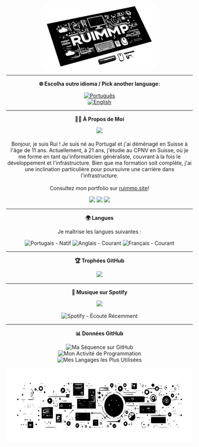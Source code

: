 <p align="center">
  <img src="assets/images/banner.svg" alt="Bannière" width="60%">
</p>

---

<p align="center">
  <b>🌐 Escolha outro idioma / Pick another language:</b>
</p>

<p align="center">
  <a href="README.pt.md">
    <img src="https://img.shields.io/badge/PT-Português-3458eb?style=for-the-badge&logo=none" alt="Português"/>
  </a>
  <br>
  <a href="README.md">
    <img src="https://img.shields.io/badge/EN-English-007bff?style=for-the-badge&logo=none" alt="English"/>
  </a>
</p>

---

<p align="center">
  <b>🙋‍♂️ À Propos de Moi</b>
</p>

<p align="center">
  <img src="https://media.giphy.com/media/L8K62iTDkzGX6/giphy.gif" width="80px">
  <br><br>
  Bonjour, je suis Rui ! Je suis né au Portugal et j'ai déménagé en Suisse à l'âge de 11 ans. Actuellement, à 21 ans, j'étudie au CPNV en Suisse, où je me forme en tant qu'informaticien généraliste, couvrant à la fois le développement et l'infrastructure. Bien que ma formation soit complète, j'ai une inclination particulière pour poursuivre une carrière dans l'infrastructure.
  <br><br>
  Consultez mon portfolio sur <a href="http://ruimmp.site" target="_blank">ruimmp.site</a>!
</p>

<p align="center">
  <img src="https://img.shields.io/badge/Éducation-CPNV-green?style=flat-square&logo=education" />
  <img src="https://img.shields.io/badge/Intérêt-Technologie-blue?style=flat-square&logo=tech" />
  <img src="https://img.shields.io/badge/Focus-Infrastructure-informational?style=flat-square&logo=appveyor" />
</p>

---

<p align="center">
  <b>🌍 Langues</b>
</p>

<p align="center">
  Je maîtrise les langues suivantes :
</p>

<p align="center">
  <img src="https://img.shields.io/badge/Portugais-Natif-green?style=flat-square&logo=none" alt="Portugais - Natif" />
  <img src="https://img.shields.io/badge/Anglais-Courant-blue?style=flat-square&logo=none" alt="Anglais - Courant" />
  <img src="https://img.shields.io/badge/Français-Courant-blue?style=flat-square&logo=none" alt="Français - Courant" />
</p>

---

<p align="center">
  <b>🏆 Trophées GitHub</b>
</p>

<p align="center">
  <img src="https://github-profile-trophy.vercel.app/?username=ruimmp&rank=A,C&row=1&column=6&no-frame=true&theme=onedark" />
</p>

---

<p align="center">
  <b>🎵 Musique sur Spotify</b>
</p>

<p align="center">
  <img src="https://spotify-github-profile.vercel.app/api/view.svg?uid=ikarcj39nra5gvbmh1zyd1jjj&redirect=true][https://spotify-github-profile.vercel.app/api/view.svg?uid=ikarcj39nra5gvbmh1zyd1jjj&cover_image=true&theme=natemoo-re&show_offline=true&background_color=121212&bar_color=ffffff&bar_color_cover=false" />
</p>

<p align="center">
  <img src="https://spotify-recently-played-readme.vercel.app/api?user=ikarcj39nra5gvbmh1zyd1jjj&count=5&width=350&unique=yes" alt="Spotify - Écouté Récemment" />
</p>

---

<p align="center">
  <b>📊 Données GitHub</b>
</p>

<p align="center">
  <!-- https://git.io/streak-stats -->
  <a>
    <img align="top" src="https://github-readme-streak-stats.herokuapp.com/?user=ruimmp&locale=fr&theme=highcontrast&hide_border=true&fire=DD2727&ring=DD2727&currStreakNum=DD2727" alt="Ma Séquence sur GitHub" />
  </a>
  <br>
  <!-- https://github.com/anuraghazra/github-readme-stats?tab=readme-ov-file#wakatime-stats-card -->
  <a>
    <img align="top" src="https://github-readme-stats.vercel.app/api/wakatime?username=Ruimmp&locale=fr&layout=compact&theme=vision-friendly-dark&hide_border=true&langs_count=10&title_color=FFFFFF" alt="Mon Activité de Programmation" />
  </a>
  <br>
  <!-- https://github.com/anuraghazra/github-readme-stats -->
  <a>
    <img align="top" src="https://github-readme-stats.vercel.app/api/top-langs/?username=ruimmp&locale=fr&layout=compact&theme=vision-friendly-dark&hide_border=true&langs_count=10&hide=html,css&exclude_repo=ruimmp.github.io&card_width=445&title_color=FFFFFF"  alt="Mes Langages les Plus Utilisées" />
  </a>
</p>

<p align="center">
  <img src="assets/images/footer.svg" alt="Banner" width="100%" height="200">
</p>